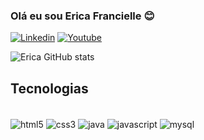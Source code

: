 ### Olá eu sou  Erica Francielle 😊

[![Linkedin](https://img.shields.io/badge/LinkedIn-0077B5?style=for-the-badge&logo=linkedin&logoColor=white)](https://www.linkedin.com/in/%C3%A9rica-francielle-4668a4112/)
[![Youtube](https://img.shields.io/badge/YouTube-FF0000?style=for-the-badge&logo=youtube&logoColor=white)](https://www.youtube.com/channel/UCErlNuXRQ_89Vo5Umbuf6_A)


![Erica GitHub stats](https://github-readme-stats.vercel.app/api?username=ericafran&show_icons=true&theme=synthwave)


## Tecnologias 


<div  style="display:inline_block"><br/>
<img  align="center"alt="html5"src="https://img.shields.io/badge/HTML5-E34F26?style=for-the-badge&logo=html5&logoColor=white">
<img  align="center"alt="css3"src="https://img.shields.io/badge/CSS3-1572B6?style=for-the-badge&logo=css3&logoColor=white">
<img  align="center"alt="java"src="https://img.shields.io/badge/Java-ED8B00?style=for-the-badge&logo=java&logoColor=white">
<img  align="center"alt="javascript"src="https://img.shields.io/badge/JavaScript-F7DF1E?style=for-the-badge&logo=javascript&logoColor=black">
<img  align="center"alt="mysql"src="https://img.shields.io/badge/MySQL-00000F?style=for-the-badge&logo=mysql&logoColor=white">

</div>
